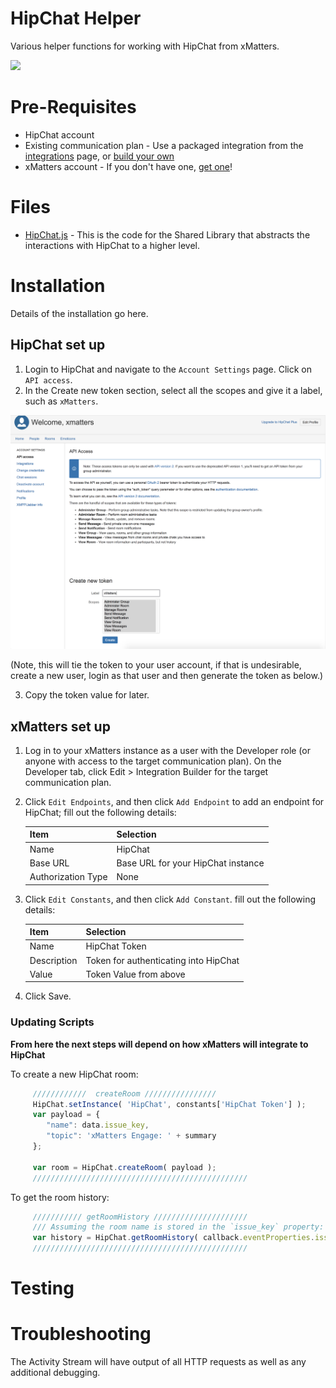 # HipChat Helper
Various helper functions for working with HipChat from xMatters. 

<kbd>
  <img src="https://github.com/xmatters/xMatters-Labs/raw/master/media/disclaimer.png">
</kbd>

# Pre-Requisites
* HipChat account
* Existing communication plan - Use a packaged integration from the [integrations](https://xmatters.com/integrations) page, or [build your own](https://support.xmatters.com/hc/en-us/articles/202396229)
* xMatters account - If you don't have one, [get one](https://www.xmatters.com)!

# Files
* [HipChat.js](HipChat.js) - This is the code for the Shared Library that abstracts the interactions with HipChat to a higher level.

# Installation
Details of the installation go here. 

## HipChat set up
1. Login to HipChat and navigate to the `Account Settings` page. Click on `API access`. 
2. In the Create new token section, select all the scopes and give it a label, such as `xMatters`. 

<kbd>
  <img src="media/hipchat-token.png" width="600">
</kbd>

(Note, this will tie the token to your user account, if that is undesirable, create a new user, login as that user and then generate the token as below.)

3. Copy the token value for later. 

## xMatters set up

1. Log in to your xMatters instance as a user with the Developer role (or anyone with access to the target communication plan). On the Developer tab, click Edit > Integration Builder for the target communication plan. 
2. Click `Edit Endpoints`, and then click `Add Endpoint` to add an endpoint for HipChat; fill out the following details:

   | Item | Selection |
   | ---- | --------- |
   | Name | HipChat |
   | Base URL | Base URL for your HipChat instance |
   | Authorization Type | None |   

3. Click `Edit Constants`, and then click `Add Constant`. fill out the following details:

   | Item | Selection |
   | ---- | --------- |
   | Name | HipChat Token |
   | Description | Token for authenticating into HipChat |
   | Value | Token Value from above | 
4. Click Save.

### Updating Scripts
**From here the next steps will depend on how xMatters will integrate to HipChat**

To create a new HipChat room:
```javascript
	 ////////////  createRoom ////////////////
     HipChat.setInstance( 'HipChat', constants['HipChat Token'] );
     var payload = {
	 	"name": data.issue_key,
	 	"topic": 'xMatters Engage: ' + summary
	 };

	 var room = HipChat.createRoom( payload );
	 ////////////////////////////////////////////////
```

To get the room history:
```javascript
     /////////// getRoomHistory /////////////////////
     /// Assuming the room name is stored in the `issue_key` property:
     var history = HipChat.getRoomHistory( callback.eventProperties.issue_key );
	 ////////////////////////////////////////////////
```


# Testing

# Troubleshooting
The Activity Stream will have output of all HTTP requests as well as any additional debugging. 
